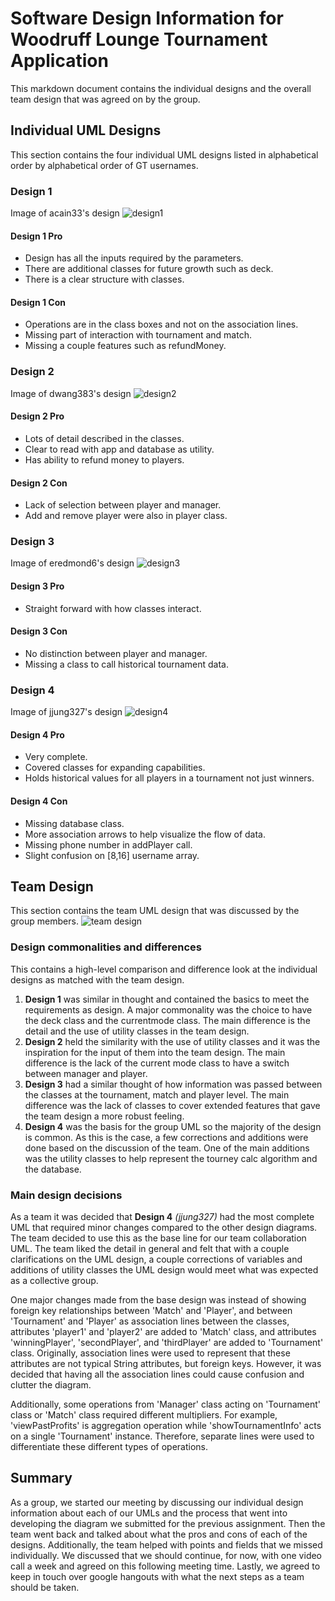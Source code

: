 # Software Design Information for Woodruff Lounge Tournament Application
This markdown document contains the individual designs and the overall team design that was agreed on by the group.

## Individual UML Designs
This section contains the four individual UML designs listed in alphabetical order by alphabetical order of GT usernames.

### Design 1
Image of acain33's design
![design1](https://github.gatech.edu/gt-omscs-se-2017spring/6300Spring17Team75/blob/master/GroupProject/Design-Team/design1.png)
#### Design 1 Pro
* Design has all the inputs required by the parameters.
* There are additional classes for future growth such as deck.
* There is a clear structure with classes.

#### Design 1 Con
* Operations are in the class boxes and not on the association lines.
* Missing part of interaction with tournament and match.
* Missing a couple features such as refundMoney.

### Design 2
Image of dwang383's design
![design2](https://github.gatech.edu/gt-omscs-se-2017spring/6300Spring17Team75/blob/master/GroupProject/Design-Team/design2.png)
#### Design 2 Pro
* Lots of detail described in the classes.
* Clear to read with app and database as utility.
* Has ability to refund money to players.

#### Design 2 Con
* Lack of selection between player and manager.
* Add and remove player were also in player class.

### Design 3
Image of eredmond6's design
![design3](https://github.gatech.edu/gt-omscs-se-2017spring/6300Spring17Team75/blob/master/GroupProject/Design-Team/design3.png)
#### Design 3 Pro
* Straight forward with how classes interact.

#### Design 3 Con
* No distinction between player and manager.
* Missing a class to call historical tournament data.

### Design 4
Image of jjung327's design
![design4](https://github.gatech.edu/gt-omscs-se-2017spring/6300Spring17Team75/blob/master/GroupProject/Design-Team/design4.png)
#### Design 4 Pro
* Very complete.
* Covered classes for expanding capabilities.
* Holds historical values for all players in a tournament not just winners.

#### Design 4 Con
* Missing database class.
* More association arrows to help visualize the flow of data.
* Missing phone number in addPlayer call.
* Slight confusion on [8,16] username array.

## Team Design
This section contains the team UML design that was discussed by the group members.
![team design](https://github.gatech.edu/gt-omscs-se-2017spring/6300Spring17Team75/blob/master/GroupProject/Design-Team/design-team.png)

### Design commonalities and differences
This contains a high-level comparison and difference look at the individual designs as matched with the team design.

1. **Design 1** was similar in thought and contained the basics to meet the requirements as design. A major commonality was the choice to have the deck class and the currentmode class. The main difference is the detail and the use of utility classes in the team design.
2. **Design 2** held the similarity with the use of utility classes and it was the inspiration for the input of them into the team design. The main difference is the lack of the current mode class to have a switch between manager and player.
3. **Design 3** had a similar thought of how information was passed between the classes at the tournament, match and player level. The main difference was the lack of classes to cover extended features that gave the team design a more robust feeling.
4. **Design 4** was the basis for the group UML so the majority of the design is common. As this is the case, a few corrections and additions were done based on the discussion of the team. One of the main additions was the utility classes to help represent the tourney calc algorithm and the database.

### Main design decisions
As a team it was decided that **Design 4** *(jjung327)* had the most complete UML that required minor changes compared to the other design diagrams. The team decided to use this as the base line for our team collaboration UML. The team liked the detail in general and felt that with a couple clarifications on the UML design, a couple corrections of variables and additions of utility classes the UML design would meet what was expected as a collective group.

One major changes made from the base design was instead of showing foreign key relationships between 'Match' and 'Player', and between 'Tournament' and 'Player' as association lines between the classes, attributes 'player1' and 'player2' are added to 'Match' class, and attributes 'winningPlayer', 'secondPlayer', and 'thirdPlayer' are added to 'Tournament' class. Originally, association lines were used to represent that these attributes are not typical String attributes, but foreign keys. However, it was decided that having all the association lines could cause confusion and clutter the diagram.

Additionally, some operations from 'Manager' class acting on 'Tournament' class or 'Match' class required different multipliers. For example, 'viewPastProfits' is aggregation operation while 'showTournamentInfo' acts on a single 'Tournament' instance. Therefore, separate lines were used to differentiate these different types of operations.

## Summary
As a group, we started our meeting by discussing our individual design information about each of our UMLs and the process that went into developing the diagram we submitted for the previous assignment. Then the team went back and talked about what the pros and cons of each of the designs. Additionally, the team helped with points and fields that we missed individually. We discussed that we should continue, for now, with one video call a week and agreed on this following meeting time. Lastly, we agreed to keep in touch over google hangouts with what the next steps as a team should be taken.
